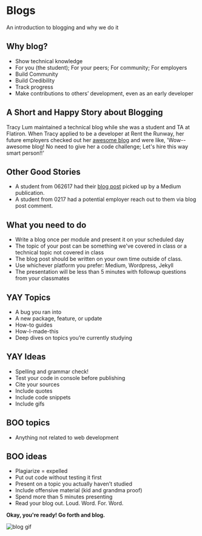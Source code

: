 # Blogs

An introduction to blogging and why we do it

## Why blog?
 - Show technical knowledge
 - For you (the student); For your peers; For community; For employers
 - Build Community
 - Build Credibility
 - Track progress
 - Make contributions to others’ development, even as an early developer
 
 ## A Short and Happy Story about Blogging
 
 Tracy Lum maintained a technical blog while she was a student and TA at Flatiron. When Tracy applied to be a developer at Rent the Runway, her future employers checked out her <a href="http://talum.github.io/">awesome blog</a> and were like, 'Wow--awesome blog! No need to give her a code challenge; Let's hire this way smart person!!'
 
 ## Other Good Stories
 
  - A student from 062617 had their <a href="https://codeburst.io/bottom-of-the-barrel-8ef73eff00f0">blog post</a> picked up by a Medium publication.
  - A student from 0217 had a potential employer reach out to them via blog post comment.
  
 ## What you need to do
 - Write a blog once per module and present it on your scheduled day
 - The topic of your post can be something we've covered in class or a technical topic not covered in class
 - The blog post should be written on your own time outside of class. 
 - Use whichever platform you prefer: Medium, Wordpress, Jekyll
 - The presentation will be less than 5 minutes with followup questions from your classmates
 
 ## YAY Topics
 - A bug you ran into
 - A new package, feature, or update 
 - How-to guides
 - How-I-made-this 
 - Deep dives on topics you’re currently studying

## YAY Ideas
 - Spelling and grammar check!
 - Test your code in console before publishing
 - Cite your sources
 - Include quotes
 - Include code snippets
 - Include gifs
 
## BOO topics
 - Anything not related to web development

## BOO ideas
 - Plagiarize = expelled
 - Put out code without testing it first
 - Present on a topic you actually haven’t studied
 - Include offensive material (kid and grandma proof)
 - Spend more than 5 minutes presenting
 - Read your blog out. Loud. Word. For. Word.
 
 **Okay, you're ready! Go forth and blog.**

![blog gif](https://media.giphy.com/media/xpxtdcSjOIUSI/giphy.gif)




